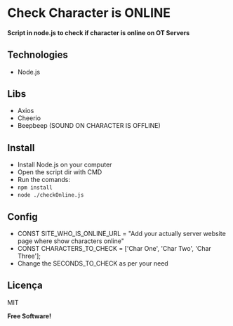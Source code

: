 # Check Character is ONLINE

#### Script in node.js to check if character is online on OT Servers

## Technologies

-   Node.js

## Libs

-   Axios
-   Cheerio
-   Beepbeep (SOUND ON CHARACTER IS OFFLINE)

## Install

-   Install Node.js on your computer
-   Open the script dir with CMD
-   Run the comands:
-   `npm install`
-   `node ./checkOnline.js`

## Config

-   CONST SITE_WHO_IS_ONLINE_URL = "Add your actually server website page where show characters online"
-   CONST CHARACTERS_TO_CHECK = ['Char One', 'Char Two', 'Char Three'];
-   Change the SECONDS_TO_CHECK as per your need

## Licença

MIT

**Free Software!**

